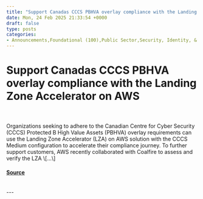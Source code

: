 ```yaml
---
title: "Support Canadas CCCS PBHVA overlay compliance with the Landing Zone Accelerator on AWS"
date: Mon, 24 Feb 2025 21:33:54 +0000
draft: false
type: posts
categories: 
- Announcements,Foundational (100),Public Sector,Security, Identity, & Compliance,AWS Artifact,AWS Canada (Central) Region,AWS Shared Responsibility Model,Canada,CCCS,CCCS Assessment,classification,Cloud security,Compliance,Cyber Security,cybersecurity,Federal,Government,Government of Canada (GC),ITSG-33,Medium Cloud Security Profile,PBMM,Protected B,Security,Security architecture,Security Blog
---
```

# Support Canadas CCCS PBHVA overlay compliance with the Landing Zone Accelerator on AWS

<br/>

<br/>
Organizations seeking to adhere to the Canadian Centre for Cyber Security (CCCS) Protected B High Value Assets (PBHVA) overlay requirements can use the Landing Zone Accelerator (LZA) on AWS solution with the CCCS Medium configuration to accelerate their compliance journey. To further support customers, AWS recently collaborated with Coalfire to assess and verify the LZA \[…\]

#### [Source](https://aws.amazon.com/blogs/security/support-canadas-cccs-pbhva-overlay-compliance-with-the-landing-zone-accelerator-on-aws/)

<br/>
---

